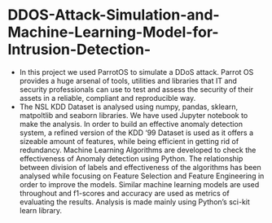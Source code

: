 # DDOS-Attack-Simulation-and-Machine-Learning-Model-for-Intrusion-Detection-
* In this project we used ParrotOS to simulate a DDoS attack. Parrot OS provides a huge arsenal of tools, utilities and libraries that IT and security professionals can use to test and assess the security of their assets in a reliable, compliant and reproducible way.
* The NSL KDD Dataset is analysed using numpy, pandas, sklearn, matpoltlib and seaborn libraries. We have used Jupyter notebook to make the analysis. In order to build an effective anomaly detection system, a refined version of the KDD ‘99 Dataset is used as it offers a sizeable amount of features, while being efficient in getting rid of redundancy. Machine Learning Algorithms are developed to check the effectiveness of Anomaly detection using Python. The relationship between division of labels and effectiveness of the algorithms has been analysed while focusing on Feature Selection and Feature Engineering in order to improve the models. Similar machine learning models are used throughout and f1-scores and accuracy are used as metrics of evaluating the results. Analysis is made mainly using Python’s sci-kit learn library. 
